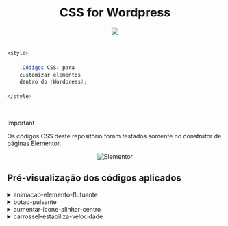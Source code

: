 <div align="center">
    <h1>CSS for Wordpress</h1>
    <a href="https://skillicons.dev">
    <img src="https://skillicons.dev/icons?i=css,wordpress" />
    </a>
</div>   

<br>

```CSS
<style>

    .Códigos CSS: para 
    customizar elementos 
    dentro do (Wordpress);

</style>
``` 

<br>

> [!IMPORTANT]
> Os códigos CSS deste repositório foram testados somente no construtor de páginas Elementor.   

<div align="center">

![Elementor](https://img.shields.io/badge/Elementor-92003B.svg?style=for-the-badge&logo=Elementor&logoColor=white)

</div>

## Pré-visualização dos códigos aplicados

<details>
<summary>animacao-elemento-flutuante</summary>

![animacao-elemento-flutuante](https://raw.githubusercontent.com/walterowisk/CSS-for-Wordpress/main/preview-img/float-animation.gif)
</details>

<details>
<summary>botao-pulsante</summary>

![botao-pulsante](https://raw.githubusercontent.com/walterowisk/CSS-for-Wordpress/main/preview-img/button-pulse-effect.gif)
</details>

<details>
<summary>aumentar-icone-alinhar-centro</summary>

![aumentar-icone-alinhar-centro](https://raw.githubusercontent.com/walterowisk/CSS-for-Wordpress/main/preview-img/size-icons-buttons.png)
</details>

<details>
<summary>carrossel-estabiliza-velocidade</summary>

![carrossel-estabiliza-velocidade](https://raw.githubusercontent.com/walterowisk/CSS-for-Wordpress/main/preview-img/carousel-transition-timing-function.gif)
</details>